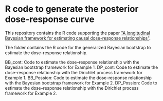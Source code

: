 # R code to generate the posterior dose-response curve
This repository contains the R code supporting the paper ["A longitudinal Bayesian framework for estimating causal dose-response relationships"](https://arxiv.org/abs/2505.20893).

The folder contains the R code for the generalized Bayesian bootstrap to estimate the dose–response relationship. 

BB_cont: Code to estimate the dose–response relationship with the Bayesian bootstrap framework for Example 1.
DP_cont: Code to estimate the dose–response relationship with the Dirichlet process framework for Example 1.
BB_Possion: Code to estimate the dose–response relationship with the Bayesian bootstrap framework for Example 2.
DP_Possion: Code to estimate the dose–response relationship with the Dirichlet process framework for Example 2.
